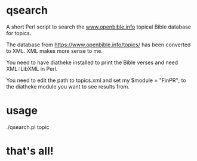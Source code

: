 # qsearch
A short Perl script to search the www.openbible.info topical Bible database for topics.

The database from https://www.openbible.info/topics/ has been converted to XML. XML makes more sense to me.

You need to have diatheke installed to print the Bible verses and need XML::LibXML in Perl.

You need to edit the path to topics.xml and set my $module = "FinPR"; to the diatheke module you want to see results from.

# usage

./qsearch.pl topic

# that's all!
